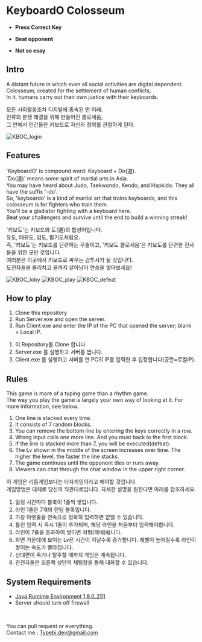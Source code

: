 # KeyboardO Colosseum

- **Press Correct Key**

- **Beat opponent**

- **Not so esay**

## Intro
A distant future in which even all social activities are digital dependent.  
Colosseum, created for the settlement of human conflicts,  
In it, humans carry out their own justice with their keyboards.  

모든 사회활동조차 디지털에 종속된 먼 미래.  
인류의 분쟁 해결을 위해 만들어진 콜로세움,  
그 안에서 인간들은 키보드로 자신의 정의를 관철하게 된다.  

![KBOC_login](https://user-images.githubusercontent.com/51889755/86529518-2b864300-beec-11ea-82c5-e47fa061458d.png)
 
## Features
'KeyboardO' is compound word: Keyboard + Do(道).  
'Do(道)' means some spirit of martial arts in Asia.  
You may have heard about Judo, Taekwondo, Kendo, and Hapkido. They all have the suffix '-do'.  
So, 'keyboardo' is a kind of martial art that trains keyboards, 
and this colosseum is for fighters who train them.   
You'll be a gladiator fighting with a keyboard here.  
Beat your challengers and survive until the end to build a winning streak!

'키보도'는 키보드와 도(道)의 합성어입니다.  
유도, 태권도, 검도, 합기도처럼요.  
즉, '키보도'는 키보드를 단련하는 무술이고, '키보도 콜로세움'은 키보도를 단련한 전사들을 위한 곳인 것입니다.  
여러분은 이곳에서 키보드로 싸우는 검투사가 될 것입니다.  
도전자들을 물리치고 끝까지 살아남아 연승을 쌓아보세요!

![KBOC_loby](https://user-images.githubusercontent.com/51889755/86521908-6444fe80-be91-11ea-8851-6ee08ccee9a7.png)
![KBOC_play](https://user-images.githubusercontent.com/51889755/86521909-64dd9500-be91-11ea-9230-64da034f86a2.png)
![KBOC_defeat](https://user-images.githubusercontent.com/51889755/86521907-6313d180-be91-11ea-9054-5254bd079032.png)

## How to play
1. Clone this repository
1. Run Server.exe and open the server.
1. Run Client.exe and enter the IP of the PC that opened the server; blank = Local IP.  
<!-- -->
1. 이 Repository를 Clone 합니다.
1. Server.exe 를 실행하고 서버를 엽니다.
1. Client.exe 를 실행하고 서버를 연 PC의 IP를 입력한 후 입장합니다(공란=로컬IP).

## Rules
This game is more of a typing game than a rhythm game.  
The way you play the game is largely your own way of looking at it. For more information, see below.  

1. One line is stacked every time.
1. It consists of 7 random blocks.
1. You can remove the bottom line by entering the keys correctly in a row.
1. Wrong input calls one more line. And you must back to the first block. 
1. If the line is stacked more than 7, you will be executed(defeat).
1. The Lv shown in the middle of the screen increases over time. The higher the level, the faster the line stacks.
1. The game continues until the opponent dies or runs away.  
1. Viewers can chat through the chat window in the upper right corner.

이 게임은 리듬게임보다는 타자게임이라고 해야할 것입니다.  
게임방법은 대체로 당신의 직관대로입니다. 자세한 설명을 원한다면 아래를 참조하세요.  

1. 일정 시간마다 블록이 1줄씩 쌓입니다.
1. 라인 1줄은 7개의 랜덤 블록입니다.
1. 가장 아랫줄을 연속으로 정확히 입력하면 없앨 수 있습니다.
1. 틀린 입력 시 즉시 1줄이 추가되며, 해당 라인을 처음부터 입력해야합니다.
1. 라인이 7줄을 초과하여 쌓이면 처형(패배)됩니다.
1. 화면 가운데에 보이는 Lv은 시간이 지날수록 증가합니다. 레벨이 높아질수록 라인이 쌓이는 속도가 빨라집니다.
1. 상대편이 죽거나 탈주할 때까지 게임은 계속됩니다.
1. 관전자들은 오른쪽 상단의 채팅창을 통해 대화할 수 있습니다.  

## System Requirements

- [Java Runtime Environment 1.8.0_251](https://www.oracle.com/java/technologies/javase-jre8-downloads.html)
- Server should turn off firewall

<br>

You can pull request or everything.  
Contact me : Typebi.dev@gmail.com
